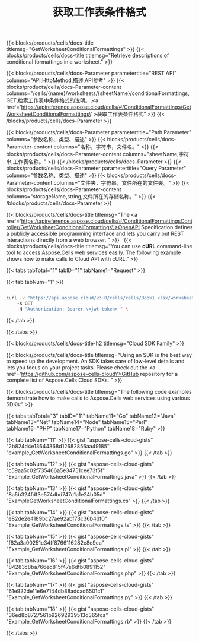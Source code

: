 ﻿---
title: 获取工作表条件格式
second_title: Aspose.Cells Cloud Documen
type: docs
url: /zh/specification/operation/getworksheetconditionalformattings/
description: 检索工作表中条件格式的描述
weight: 50
---
{{< blocks/products/cells/docs-title titlemsg="GetWorksheetConditionalFormattings" >}}
{{< blocks/products/cells/docs-title titlemsg="Retrieve descriptions of conditional formattings in a worksheet." >}}

{{< blocks/products/cells/docs-Parameter parametertitle="REST API" columns="API,HttpMethod,描述,API参考" >}}
    {{< blocks/products/cells/docs-Parameter-content columns="/cells/{name}/worksheets/{sheetName}/conditionalFormattings,GET,检索工作表中条件格式的说明。,<a href=\'https://apireference.aspose.cloud/cells/#/ConditionalFormattings/GetWorksheetConditionalFormattings\' >获取工作表条件格式</a>" >}}
{{< /blocks/products/cells/docs-Parameter >}}


{{< blocks/products/cells/docs-Parameter parametertitle="Path Parameter" columns="参数名称、类型、描述" >}}
     {{< blocks/products/cells/docs-Parameter-content columns="名称，字符串，文件名。" >}} 
     {{< blocks/products/cells/docs-Parameter-content columns="sheetName,字符串,工作表名称。" >}} 
{{< /blocks/products/cells/docs-Parameter >}}
{{< blocks/products/cells/docs-Parameter parametertitle="Query Parameter" columns="参数名称、类型、描述" >}}
    {{< blocks/products/cells/docs-Parameter-content columns="文件夹，字符串，文件所在的文件夹。" >}} 
    {{< blocks/products/cells/docs-Parameter-content columns="storageName,string,文件所在的存储名称。" >}} 
{{< /blocks/products/cells/docs-Parameter >}}

{{< blocks/products/cells/docs-title titlemsg="The <a href=\'https://apireference.aspose.cloud/cells/#/ConditionalFormattingsController/GetWorksheetConditionalFormattings\'>OpenAPI Specification</a> defines a publicly accessible programming interface and lets you carry out REST interactions directly from a web browser. " >}}
 
{{< blocks/products/cells/docs-title titlemsg="You can use <b>cURL</b> command-line tool to access Aspose.Cells web services easily. The following example shows how to make calls to Cloud API with cURL." >}}

{{< tabs tabTotal="1" tabID="1" tabName1="Request" >}}

{{< tab tabNum="1" >}}

```bash

curl -v "https://api.aspose.cloud/v3.0/cells/cells/Book1.xlsx/worksheets/Sheet1/conditionalFormattings?folder=TestData/In"
    -X GET 
    -H "Authorization: Bearer \<jwt token> " \

```

{{< /tab >}}

{{< /tabs >}}

{{< blocks/products/cells/docs-title-h2 titlemsg="Cloud SDK Family" >}}

{{< blocks/products/cells/docs-title titlemsg="Using an SDK is the best way to speed up the development. An SDK takes care of low-level details and lets you focus on your project tasks. Please check out the <a href=\'https://github.com/aspose-cells-cloud\'>GitHub repository</a> for a complete list of Aspose.Cells Cloud SDKs. " >}}

{{< blocks/products/cells/docs-title titlemsg="The following code examples demonstrate how to make calls to Aspose.Cells web services using various SDKs:" >}}

{{< tabs tabTotal="3" tabID="11" tabName11="Go" tabName12="Java" tabName13="Net" tabName14="Node" tabName15="Perl" tabName16="PHP" tabName17="Python" tabName18="Ruby" >}}

{{< tab tabNum="11" >}}
{{< gist "aspose-cells-cloud-gists" "2b824d4e13644368d12682856aa49185" "example_GetWorksheetConditionalFormattings.go" >}}
{{< /tab >}}

{{< tab tabNum="12" >}}
{{< gist "aspose-cells-cloud-gists" "c59aa5c02f735466a5e34751cee73f5f" "Example_GetWorksheetConditionalFormattings.java" >}}
{{< /tab >}}

{{< tab tabNum="13" >}}
{{< gist "aspose-cells-cloud-gists" "8a5b324fdf3e574dbd747c1a1e24b05d" "ExampleGetWorksheetConditionalFormattings.cs" >}}
{{< /tab >}}

{{< tab tabNum="14" >}}
{{< gist "aspose-cells-cloud-gists" "e82de2e4189bc27ae92abf73c36b4df0" "Example_GetWorksheetConditionalFormattings.ts" >}}
{{< /tab >}}

{{< tab tabNum="15" >}}
{{< gist "aspose-cells-cloud-gists" "f82a3a00251e34ff8766116282c8c9ca" "Example_GetWorksheetConditionalFormattings.pl" >}}
{{< /tab >}}

{{< tab tabNum="16" >}}
{{< gist "aspose-cells-cloud-gists" "84283c8ba766ed815f47e6dfb0891152" "Example_GetWorksheetConditionalFormattings.php" >}}
{{< /tab >}}

{{< tab tabNum="17" >}}
{{< gist "aspose-cells-cloud-gists" "61e922de11e6e7144db88adcad6501c1" "Example_GetWorksheetConditionalFormattings.py" >}}
{{< /tab >}}

{{< tab tabNum="18" >}}
{{< gist "aspose-cells-cloud-gists" "36ed8b8727561b92692939513d365fca" "Example_GetWorksheetConditionalFormattings.rb" >}}
{{< /tab >}}

{{< /tabs >}}
